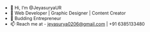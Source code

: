 - 👋 Hi, I’m @JeyasuryaUR
- 👀 Web Developer | Graphic Designer | Content Creator
- 🌱 Budding Entrepreneur
- 📫 Reach me at - jeyasurya0206@gmail.com | +91 6385133480

<!---
JeyasuryaUR/JeyasuryaUR is a ✨ special ✨ repository because its `README.md` (this file) appears on your GitHub profile.
You can click the Preview link to take a look at your changes.
--->
